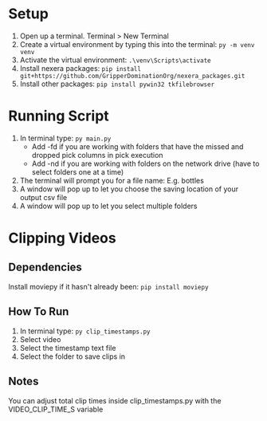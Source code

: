 # Setup
1) Open up a terminal. Terminal > New Terminal
2) Create a virtual environment by typing this into the terminal: ```py -m venv venv```
3) Activate the virtual environment: ```.\venv\Scripts\activate```
4) Install nexera packages: ```pip install git+https://github.com/GripperDominationOrg/nexera_packages.git```
5) Install other packages: ```pip install pywin32 tkfilebrowser```

# Running Script
1) In terminal type: ```py main.py```
    - Add -fd if you are working with folders that have the missed and dropped pick columns in pick execution
    - Add -nd if you are working with folders on the network drive (have to select folders one at a time)
2) The terminal will prompt you for a file name: E.g. bottles
3) A window will pop up to let you choose the saving location of your output csv file
4) A window will pop up to let you select multiple folders

# Clipping Videos
## Dependencies
Install moviepy if it hasn't already been: ```pip install moviepy```


## How To Run
1) In terminal type: ```py clip_timestamps.py```
2) Select video
3) Select the timestamp text file
4) Select the folder to save clips in

## Notes
You can adjust total clip times inside clip_timestamps.py with the VIDEO_CLIP_TIME_S variable
